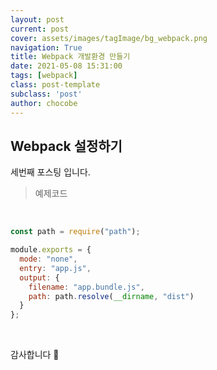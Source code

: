 ```yaml
---
layout: post
current: post
cover: assets/images/tagImage/bg_webpack.png
navigation: True
title: Webpack 개발환경 만들기
date: 2021-05-08 15:31:00
tags: [webpack]
class: post-template
subclass: 'post'
author: chocobe
---
```


## Webpack 설정하기

세번째 포스팅 입니다.

> 예제코드

<br/>

```javascript
const path = require("path");

module.exports = {
  mode: "none",
  entry: "app.js",
  output: {
    filename: "app.bundle.js",
    path: path.resolve(__dirname, "dist")
  }
};
```

<br/>

감사합니다 🐫
